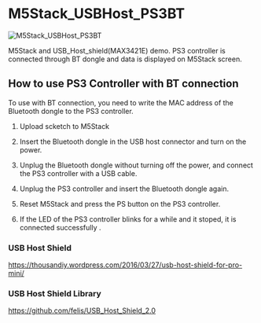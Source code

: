 # M5Stack_USBHost_PS3BT

![M5Stack_USBHost_PS3BT](https://scontent-nrt1-1.xx.fbcdn.net/v/t1.0-9/33676473_1923395387672099_1623653025509801984_n.jpg?_nc_cat=0&oh=4166d2f1ef2a137e5d96cd1d6587bcc6&oe=5B8DDBC4 "サンプル")

M5Stack and USB_Host_shield(MAX3421E) demo.
PS3 controller is connected through BT dongle and data is displayed on M5Stack screen.

## How to use PS3 Controller with BT connection

To use with BT connection, you need to write the MAC address of the Bluetooth dongle to the PS3 controller.

1. Upload scketch to M5Stack

2. Insert the Bluetooth dongle in the USB host connector and turn on the power.

3. Unplug the Bluetooth dongle without turning off the power, and connect the PS3 controller with a USB cable.

4. Unplug the PS3 controller and insert the Bluetooth dongle again.

5. Reset M5Stack and press the PS button on the PS3 controller.

6. If the LED of the PS3 controller blinks for a while and it stoped, it is connected successfully .

### USB Host Shield
https://thousandiy.wordpress.com/2016/03/27/usb-host-shield-for-pro-mini/

### USB Host Shield Library
https://github.com/felis/USB_Host_Shield_2.0
